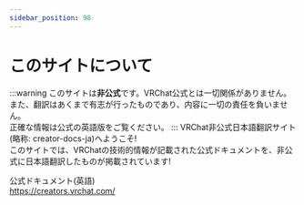 ```yaml
---
sidebar_position: 98
---
```

# このサイトについて

:::warning
このサイトは**非公式**です。VRChat公式とは一切関係がありません。  
また、翻訳はあくまで有志が行ったものであり、内容に一切の責任を負いません。  
正確な情報は公式の英語版をご覧ください。
:::
VRChat非公式日本語翻訳サイト(略称: creator-docs-ja)へようこそ!  
このサイトでは、VRChatの技術的情報が記載された公式ドキュメントを、非公式に日本語翻訳したものが掲載されています!  

公式ドキュメント(英語)  
https://creators.vrchat.com/

<!-- # 貢献方法
現在、このサイトは個人が運営しています。しかしながら、VRChat公式のドキュメントは膨大であり、翻訳作業が追いついていません。  
そのため、このサイトに貢献(コントリビュート)していただけると大変助かります!
貢献方法の詳細は[こちら](/how-to-contribute)のページをご覧ください。 -->